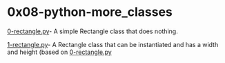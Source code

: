 # 0x08-python-more_classes

[0-rectangle.py](0-rectangle.py)- A simple Rectangle class that does nothing.

[1-rectangle.py](1-rectangle.py)- A Rectangle class that can be instantiated and has a width and height (based on [0-rectangle.py](1-rectangle.py)
